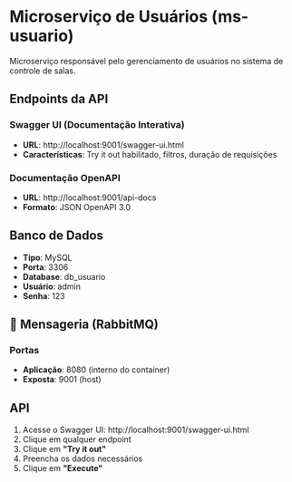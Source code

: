 # Microserviço de Usuários (ms-usuario)

Microserviço responsável pelo gerenciamento de usuários no sistema de controle de salas.

## Endpoints da API

### Swagger UI (Documentação Interativa)
- **URL**: http://localhost:9001/swagger-ui.html
- **Características**: Try it out habilitado, filtros, duração de requisições

### Documentação OpenAPI
- **URL**: http://localhost:9001/api-docs
- **Formato**: JSON OpenAPI 3.0


## Banco de Dados

- **Tipo**: MySQL
- **Porta**: 3306
- **Database**: db_usuario
- **Usuário**: admin
- **Senha**: 123

## 🐰 Mensageria (RabbitMQ)

### Portas
- **Aplicação**: 8080 (interno do container)
- **Exposta**: 9001 (host)

## API

1. Acesse o Swagger UI: http://localhost:9001/swagger-ui.html
2. Clique em qualquer endpoint
3. Clique em **"Try it out"**
4. Preencha os dados necessários
5. Clique em **"Execute"**
